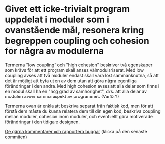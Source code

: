 # Givet ett icke-trivialt program uppdelat i moduler som i ovanstående mål, resonera kring begreppen coupling och cohesion för några av modulerna

Termerna "low coupling" och "high cohesion" beskriver två
egenskaper som krävs för att ett program skall anses
välmodulariserat. Med low coupling avses att två moduler endast
skall vara löst sammanknutna, så att det är möjligt att byta ut en
av dem utan att göra några egentliga förändringar i den andra. Med
high cohesion avses att alla delar som finns i en modul skall ha
en "hög grad av samhörighet", dvs. att alla delar av modulen avser
samma aspekt av programmet. (Varför?)

Termerna ovan är enkla att beskriva separat från faktisk kod, men
för att förstå dem måste du kunna relatera dem till din egen kod,
beskriva coupling mellan moduler, cohesion inom moduler, och
eventuellt göra motiverade förändringar i den tidigare designen.

[Ge gärna kommentarer och rapportera buggar](https://github.com/IOOPM-UU/achievements/commits/master/K31.md) (klicka på den senaste commiten)
